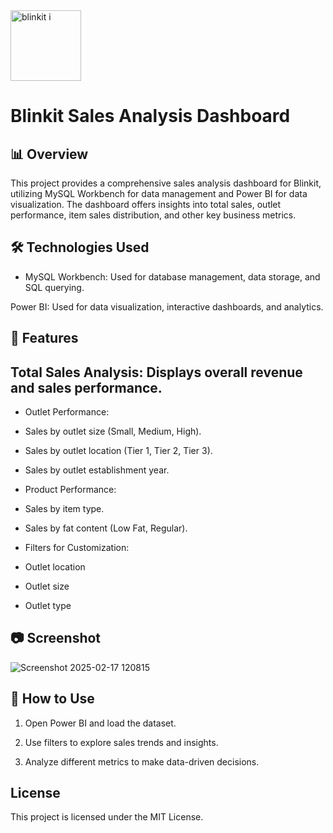 <img width="113" alt="blinkit i" src="https://github.com/user-attachments/assets/a98a3134-261e-412b-aad1-3dfdaf48eaf1" />

# Blinkit Sales Analysis Dashboard  

## 📊 Overview  
This project provides a comprehensive sales analysis dashboard for Blinkit, utilizing MySQL Workbench for data management and Power BI for data visualization. The dashboard offers insights into total sales, outlet performance, item sales distribution, and other key business metrics.

## 🛠️ Technologies Used  
- MySQL Workbench: Used for database management, data storage, and SQL querying.

Power BI: Used for data visualization, interactive dashboards, and analytics.

## 📌 Features  
## Total Sales Analysis: Displays overall revenue and sales performance.

- Outlet Performance:

- Sales by outlet size (Small, Medium, High).

- Sales by outlet location (Tier 1, Tier 2, Tier 3).

- Sales by outlet establishment year.

- Product Performance:

- Sales by item type.

- Sales by fat content (Low Fat, Regular).

- Filters for Customization:

- Outlet location

- Outlet size

- Outlet type

## 📷 Screenshot  

![Screenshot 2025-02-17 120815](https://github.com/user-attachments/assets/78214701-c503-4fed-a826-09be73ba1096)

## 🚀 How to Use  
1. Open Power BI and load the dataset.

2. Use filters to explore sales trends and insights.

3. Analyze different metrics to make data-driven decisions. 
 
## License

This project is licensed under the MIT License.
